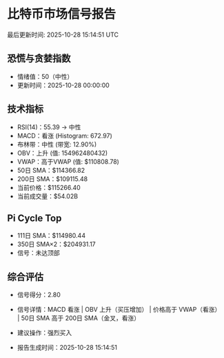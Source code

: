 # 比特币市场信号报告

最后更新时间: 2025-10-28 15:14:51 UTC

## 恐慌与贪婪指数
- 情绪值：50（中性）
- 更新时间：2025-10-28 00:00:00

## 技术指标
- RSI(14)：55.39 → 中性
- MACD：看涨 (Histogram: 672.97)
- 布林带：中性 (带宽: 12.90%)
- OBV：上升 (值: 154962480432)
- VWAP：高于VWAP (值: $110808.78)
- 50日 SMA：$114366.82
- 200日 SMA：$109115.48
- 当前价格：$115266.40
- 当前成交量：$54.02B

## Pi Cycle Top
- 111日 SMA：$114980.44
- 350日 SMA×2：$204931.17
- 信号：未达顶部

## 综合评估
- 信号得分：2.80
- 信号详情：MACD 看涨 | OBV 上升（买压增加） | 价格高于 VWAP（看涨） | 50日 SMA 高于 200日 SMA（金叉，看涨）
- 建议操作：强烈买入

- 报告生成时间：2025-10-28 15:14:51